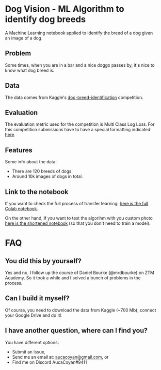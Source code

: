 # Dog Vision - ML Algorithm to identify dog breeds
A Machine Learning notebook applied to identify the breed of a dog given an image of a dog.

## Problem
Some times, when you are in a bar and a nice doggo passes by, it's nice to know what dog breed is.

## Data
The data comes from Kaggle's [dog-breed-identification](https://www.kaggle.com/c/dog-breed-identification/data) competition.

## Evaluation
The evaluation metric used for the competition is Multi Class Log Loss. For this competition submissions have to have a special formatting indicated [here](https://www.kaggle.com/c/dog-breed-identification/overview/evaluation).

## Features
Some info about the data:
* There are 120 breeds of dogs.
* Around 10k images of dogs in total.

## Link to the notebook
If you want to check the full process of transfer learning: [here is the full Colab notebook](https://colab.research.google.com/drive/1VWK6fGaBUvDJxUStnMlc-2gYdwjv7Y7v?usp=sharing).

On the other hand, if you want to test the algorihm with you custom photo [here is the shortened notebook](https://colab.research.google.com/drive/1ujRSmFBZb8ePg2JmvBo84iGkrxB2CM6q?usp=sharing) (so that you don't need to train a model).

# FAQ

## You did this by yourself?
Yes and no, I follow up the course of Daniel Bourke (@mrdbourke) on ZTM Academy. So it took a while and I solved a bunch of problems in the process.

## Can I build it myself?
Of course, you need to download the data from Kaggle (~700 Mb), connect your Google Drive and do it!.

## I have another question, where can I find you?
You have different options:
* Submit an Issue,
* Send me an email at: aucacoyan@gmail.com, or
* Find me on Discord AucaCoyan#9411

